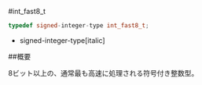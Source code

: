 #int_fast8_t
```cpp
typedef signed-integer-type int_fast8_t;
```
* signed-integer-type[italic]

##概要


8ビット以上の、通常最も高速に処理される符号付き整数型。
